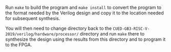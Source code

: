 Run `make` to build the program and `make install` to convert the program to the format needed by the Verilog design and copy it to the location needed for subsequent synthesis.

You will then need to change directory back to the `CUED-GB3-RISC-V-2019/verilog/hardware/processor/` directory and run `make` there to synthesize the design using the results from this directory and to program it to the FPGA.
